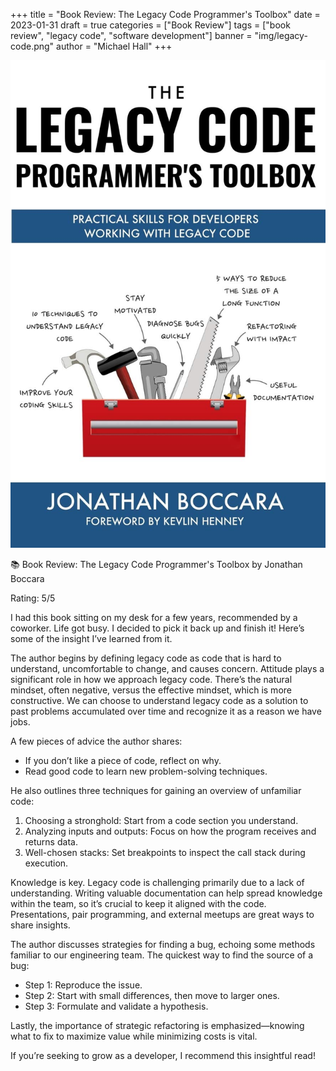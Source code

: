 +++
title = "Book Review: The Legacy Code Programmer's Toolbox"
date = 2023-01-31
draft = true
categories = ["Book Review"]
tags = ["book review", "legacy code", "software development"]
banner = "img/legacy-code.png"
author = "Michael Hall"
+++

![legacy-code.png](legacy-code.png)

📚 Book Review:  The Legacy Code Programmer's Toolbox by Jonathan Boccara

Rating: 5/5

I had this book sitting on my desk for a few years, recommended by a coworker.  Life got busy.  I decided to pick it back up and finish it!  Here’s some of the insight I’ve learned from it.

The author begins by defining legacy code as code that is hard to understand, uncomfortable to change, and causes concern.  Attitude plays a significant role in how we approach legacy code. There’s the natural mindset, often negative, versus the effective mindset, which is more constructive. We can choose to understand legacy code as a solution to past problems accumulated over time and recognize it as a reason we have jobs.

A few pieces of advice the author shares:

* If you don’t like a piece of code, reflect on why.
* Read good code to learn new problem-solving techniques.

He also outlines three techniques for gaining an overview of unfamiliar code:

1. Choosing a stronghold: Start from a code section you understand.
2. Analyzing inputs and outputs: Focus on how the program receives and returns data.
3. Well-chosen stacks: Set breakpoints to inspect the call stack during execution.

Knowledge is key. Legacy code is challenging primarily due to a lack of understanding. Writing valuable documentation can help spread knowledge within the team, so it’s crucial to keep it aligned with the code. Presentations, pair programming, and external meetups are great ways to share insights.

The author discusses strategies for finding a bug, echoing some methods familiar to our engineering team.  The quickest way to find the source of a bug:

* Step 1: Reproduce the issue.
* Step 2: Start with small differences, then move to larger ones.
* Step 3: Formulate and validate a hypothesis.

Lastly, the importance of strategic refactoring is emphasized—knowing what to fix to maximize value while minimizing costs is vital.

If you’re seeking to grow as a developer, I recommend this insightful read!
